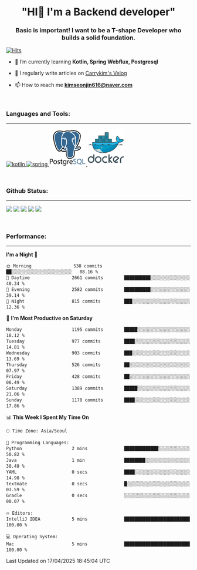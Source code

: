 <h1 align="center">"HI👋 I'm a Backend developer" </h1>
<h3 align="center">Basic is important! I want to be a T-shape Developer who builds a solid foundation.</h3>

[![Hits](https://hits.seeyoufarm.com/api/count/incr/badge.svg?url=https%3A%2F%2Fgithub.com%2Fgimseonjin&count_bg=%2318BFE5&title_bg=%23555555&icon=ko-fi.svg&icon_color=%23E7E7E7&title=hits&edge_flat=false)](https://hits.seeyoufarm.com)

- 🌱 I’m currently learning **Kotlin, Spring Webflux, Postgresql**

- 📝 I regularly write articles on [Carrykim's Velog](https://velog.io/@carrykim)

- 📫 How to reach me **kimseonjin616@naver.com**

<br/>

<h3 align="left">Languages and Tools:</h3>

***

<p align="left"> 
 <a href="https://kotlinlang.org" target="_blank" rel="noreferrer"> <img src="https://www.vectorlogo.zone/logos/kotlinlang/kotlinlang-icon.svg" alt="kotlin" width="20%" height="20%"/> </a>
<a href="https://spring.io/" target="_blank" rel="noreferrer"> <img src="https://www.vectorlogo.zone/logos/springio/springio-icon.svg" alt="spring" width="20%" height="20%"/> </a>
<a href="https://www.postgresql.org" target="_blank" rel="noreferrer"> <img src="https://raw.githubusercontent.com/devicons/devicon/master/icons/postgresql/postgresql-original-wordmark.svg" alt="postgresql" width="20%" height="20%"/> </a>
 <a href="https://www.docker.com/" target="_blank" rel="noreferrer"> <img src="https://raw.githubusercontent.com/devicons/devicon/master/icons/docker/docker-original-wordmark.svg" alt="docker" width="20%" height="20%"/> </a>
 </p>
</p>

<br/>

<h3 align="left">Github Status:</h3>

***

![](http://github-profile-summary-cards.vercel.app/api/cards/profile-details?username=gimseonjin&theme=nord_bright)
![](http://github-profile-summary-cards.vercel.app/api/cards/repos-per-language?username=gimseonjin&theme=nord_bright)
![](http://github-profile-summary-cards.vercel.app/api/cards/most-commit-language?username=gimseonjin&theme=nord_bright)
![](http://github-profile-summary-cards.vercel.app/api/cards/stats?username=gimseonjin&theme=nord_bright)
![](http://github-profile-summary-cards.vercel.app/api/cards/productive-time?username=gimseonjin&theme=nord_bright&utcOffset=8)


<br/>

<h3 align="left">Performance:</h3>

***

<!--START_SECTION:waka-->
**I'm a Night 🦉** 

```text
🌞 Morning                538 commits         ██░░░░░░░░░░░░░░░░░░░░░░░   08.16 % 
🌆 Daytime                2661 commits        ██████████░░░░░░░░░░░░░░░   40.34 % 
🌃 Evening                2582 commits        ██████████░░░░░░░░░░░░░░░   39.14 % 
🌙 Night                  815 commits         ███░░░░░░░░░░░░░░░░░░░░░░   12.36 % 
```
📅 **I'm Most Productive on Saturday** 

```text
Monday                   1195 commits        █████░░░░░░░░░░░░░░░░░░░░   18.12 % 
Tuesday                  977 commits         ████░░░░░░░░░░░░░░░░░░░░░   14.81 % 
Wednesday                903 commits         ███░░░░░░░░░░░░░░░░░░░░░░   13.69 % 
Thursday                 526 commits         ██░░░░░░░░░░░░░░░░░░░░░░░   07.97 % 
Friday                   428 commits         ██░░░░░░░░░░░░░░░░░░░░░░░   06.49 % 
Saturday                 1389 commits        █████░░░░░░░░░░░░░░░░░░░░   21.06 % 
Sunday                   1178 commits        ████░░░░░░░░░░░░░░░░░░░░░   17.86 % 
```


📊 **This Week I Spent My Time On** 

```text
🕑︎ Time Zone: Asia/Seoul

💬 Programming Languages: 
Python                   2 mins              █████████████░░░░░░░░░░░░   50.82 % 
Java                     1 min               ████████░░░░░░░░░░░░░░░░░   30.49 % 
YAML                     0 secs              ████░░░░░░░░░░░░░░░░░░░░░   14.98 % 
textmate                 0 secs              █░░░░░░░░░░░░░░░░░░░░░░░░   03.59 % 
Gradle                   0 secs              ░░░░░░░░░░░░░░░░░░░░░░░░░   00.07 % 

🔥 Editors: 
IntelliJ IDEA            5 mins              █████████████████████████   100.00 % 

💻 Operating System: 
Mac                      5 mins              █████████████████████████   100.00 % 
```


 Last Updated on 17/04/2025 18:45:04 UTC
<!--END_SECTION:waka-->

<div align="center">
  
